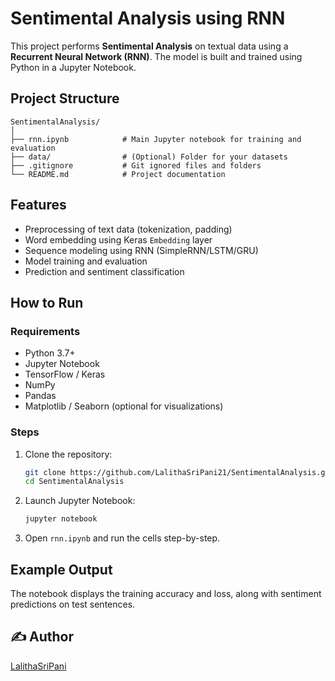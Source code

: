 # Sentimental Analysis using RNN

This project performs **Sentimental Analysis** on textual data using a **Recurrent Neural Network (RNN)**. The model is built and trained using Python in a Jupyter Notebook.

## Project Structure

```
SentimentalAnalysis/
│
├── rnn.ipynb            # Main Jupyter notebook for training and evaluation
├── data/                # (Optional) Folder for your datasets
├── .gitignore           # Git ignored files and folders
└── README.md            # Project documentation
```

## Features

- Preprocessing of text data (tokenization, padding)
- Word embedding using Keras `Embedding` layer
- Sequence modeling using RNN (SimpleRNN/LSTM/GRU)
- Model training and evaluation
- Prediction and sentiment classification

## How to Run

### Requirements

- Python 3.7+
- Jupyter Notebook
- TensorFlow / Keras
- NumPy
- Pandas
- Matplotlib / Seaborn (optional for visualizations)

### Steps

1. Clone the repository:
   ```bash
   git clone https://github.com/LalithaSriPani21/SentimentalAnalysis.git
   cd SentimentalAnalysis
   ```
2. Launch Jupyter Notebook:
   ```bash
   jupyter notebook
   ```
3. Open `rnn.ipynb` and run the cells step-by-step.

## Example Output

The notebook displays the training accuracy and loss, along with sentiment predictions on test sentences.

## ✍️ Author

[LalithaSriPani](https://github.com/LalithaSriPani21)


